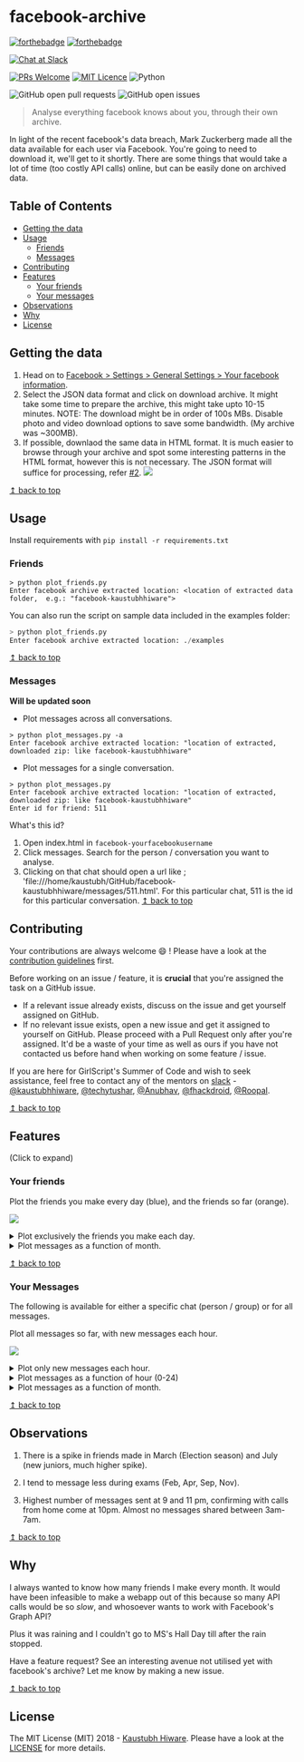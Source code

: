 # facebook-archive
[![forthebadge](http://forthebadge.com/images/badges/made-with-python.svg)](http://forthebadge.com) [![forthebadge](https://forthebadge.com/images/badges/for-you.svg)](https://forthebadge.com)

[![Chat at Slack](https://img.shields.io/badge/chat%20on%20-Slack-brightgreen.svg?style=for-the-badge)](https://girlscriptgssoc.slack.com/messages/CB4V6N62H/details/)

[![PRs Welcome](https://img.shields.io/badge/PRs-welcome-brightgreen.svg?style=shields)](http://makeapullrequest.com) [![MIT Licence](https://badges.frapsoft.com/os/mit/mit.png?v=103)](https://opensource.org/licenses/mit-license.php) ![Python](https://img.shields.io/badge/python-2.7-blue.svg)


![GitHub open pull requests](https://img.shields.io/github/issues-pr/kaustubhhiware/facebook-archive.svg) 
![GitHub open issues](https://img.shields.io/github/issues/kaustubhhiware/facebook-archive.svg)

> Analyse everything facebook knows about you, through their own archive.

In light of the recent facebook's data breach, Mark Zuckerberg made all the data available for each user via Facebook. You're going to need to download it, we'll get to it shortly. There are some things that would take a lot of time (too costly API calls) online, but can be easily done on archived data.

## Table of Contents

* [Getting the data](#getting-the-data)
* [Usage](#usage)
  - [Friends](#friends)
  - [Messages](#messages)
* [Contributing](#contributing)
* [Features](#features)
  - [Your friends](#your-friends)
  - [Your messages](#your-messages)
* [Observations](#observations)
* [Why](#why)
* [License](#why)

## Getting the data

1. Head on to [Facebook > Settings > General Settings > Your facebook information](https://www.facebook.com/settings?tab=your_facebook_informations).
2. Select the JSON data format and click on download archive. It might take some time to prepare the archive, this might take upto 10-15 minutes. NOTE: The download might be in order of 100s MBs. Disable photo and video download options to save some bandwidth. (My archive was ~300MB).
3. If possible, downlaod the same data in HTML format. It is much easier to browse through your archive and spot some interesting patterns in the HTML format, however this is not necessary. The JSON format will suffice for processing, refer [#2](https://github.com/kaustubhhiware/facebook-archive/issues/2).
 ![](images/archive-download.png)
 
[↥ back to top](#table-of-contents)

## Usage

Install requirements with `pip install -r requirements.txt`

### Friends

```
> python plot_friends.py
Enter facebook archive extracted location: <location of extracted data folder,  e.g.: "facebook-kaustubhhiware">
```
You can also run the script on sample data included in the examples folder:
```python
> python plot_friends.py
Enter facebook archive extracted location: ./examples
```
[↥ back to top](#table-of-contents)

### Messages

**Will be updated soon**

* Plot messages across all conversations.
 ```
 > python plot_messages.py -a
 Enter facebook archive extracted location: "location of extracted, downloaded zip: like facebook-kaustubhhiware" 
 ```

* Plot messages for a single conversation.
 ```
 > python plot_messages.py
 Enter facebook archive extracted location: "location of extracted, downloaded zip: like facebook-kaustubhhiware"
 Enter id for friend: 511
 ```

What's this id? 
1. Open index.html in `facebook-yourfacebookusername`
2. Click messages. Search for the person / conversation you want to analyse.
3. Clicking on that chat should open a url like ; 'file:///home/kaustubh/GitHub/facebook-kaustubhhiware/messages/511.html'. For this particular chat, 511 is the id for this particular conversation.
[↥ back to top](#table-of-contents)

## Contributing

Your contributions are always welcome :smile: ! Please have a look at the [contribution guidelines](CONTRIBUTING.md) first.

Before working on an issue / feature, it is **crucial** that you're assigned the task on a GitHub issue.
* If a relevant issue already exists, discuss on the issue and get yourself assigned on GitHub.
* If no relevant issue exists, open a new issue and get it assigned to yourself on GitHub.
Please proceed with a Pull Request only after you're assigned. It'd be a waste of your time as well as ours if you have not contacted us before hand when working on some feature / issue.

If you are here for GirlScript's Summer of Code and wish to seek assistance, feel free to contact any of the mentors on [slack](https://girlscriptgssoc.slack.com/) - 
[@kaustubhhiware](https://girlscriptgssoc.slack.com/messages/DB0B3GBEG/), [@techytushar](https://girlscriptgssoc.slack.com/messages/DBBGEQAPQ/),
[@Anubhav](https://girlscriptgssoc.slack.com/messages/DBAK57AQ2/), [@fhackdroid](https://girlscriptgssoc.slack.com/messages/DBAK4TUP4/), [@Roopal](https://girlscriptgssoc.slack.com/messages/DB92S68SX).

[↥ back to top](#table-of-contents)

## Features

(Click to expand)

### Your friends

Plot the friends you make every day (blue), and the friends so far (orange).

 ![](images/friends-cumulative.png)

<details>
<summary>Plot exclusively the friends you make each day.</summary>

 ![](images/friends-each.png)
</details>

<details>
<summary>Plot messages as a function of month.</summary>

 ![](images/friends-month.png)
</details>

[↥ back to top](#table-of-contents)


### Your Messages

The following is available for either a specific chat (person / group) or for all messages.

Plot all messages so far, with new messages each hour.

 ![](images/msgs-cumulative.png)

<details>
<summary>Plot only new messages each hour.</summary>

 ![](images/msgs-each.png)
</details>
<details>
<summary>Plot messages as a function of hour (0-24)</summary>

 ![](images/msgs-hour.png)
</details>
<details>
<summary>Plot messages as a function of month.</summary>

 ![](images/msgs-month.png)
</details>

[↥ back to top](#table-of-contents)

## Observations

1. There is a spike in friends made in March (Election season) and July (new juniors, much higher spike).

2. I tend to message less during exams (Feb, Apr, Sep, Nov).

3. Highest number of messages sent at 9 and 11 pm, confirming with calls from home come at 10pm. Almost no messages shared between 3am-7am.

[↥ back to top](#table-of-contents)

## Why

I always wanted to know how many friends I make every month. It would have been infeasible to make a webapp out of this because so many API calls would be so _slow_, and whosoever wants to work with Facebook's Graph API?

Plus it was raining and I couldn't go to MS's Hall Day till after the rain stopped.

Have a feature request? See an interesting avenue not utilised yet with facebook's archive? Let me know by making a new issue.

[↥ back to top](#table-of-contents)

## License

The MIT License (MIT) 2018 - [Kaustubh Hiware](https://github.com/kaustubhhiware). Please have a look at the [LICENSE](LICENSE) for more details.
